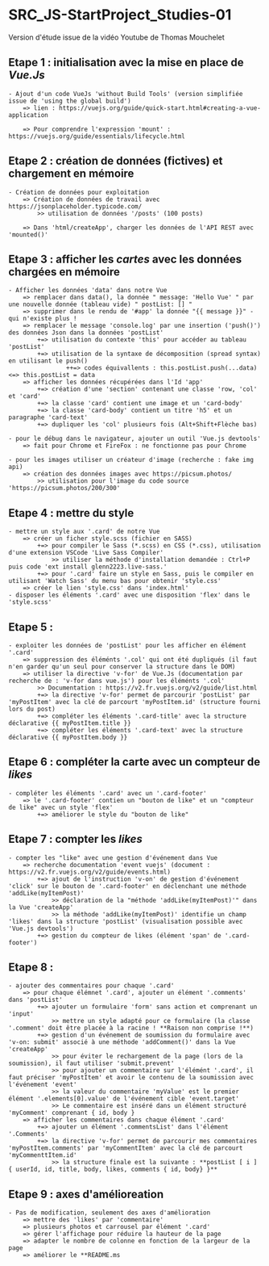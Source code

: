 # SRC_JS-StartProject_Studies-01
Version d'étude issue de la vidéo Youtube de Thomas Mouchelet

## Etape 1 : initialisation avec la mise en place de *Vue.Js*
    - Ajout d'un code VueJs 'without Build Tools' (version simplifiée issue de 'using the global build')
        => lien : https://vuejs.org/guide/quick-start.html#creating-a-vue-application

        => Pour comprendre l'expression 'mount' : https://vuejs.org/guide/essentials/lifecycle.html

## Etape 2 : création de données (fictives) et chargement en mémoire
    - Création de données pour exploitation
        => Création de données de travail avec https://jsonplaceholder.typicode.com/
            >> utilisation de données '/posts' (100 posts)
        
        => Dans 'html/createApp', charger les données de l'API REST avec 'mounted()'

## Etape 3 : afficher les _cartes_ avec les données chargées en mémoire
    - Afficher les données 'data' dans notre Vue
        => remplacer dans data(), la donnée " message: 'Hello Vue' " par une nouvelle donnée (tableau vide) " postList: [] "
        => supprimer dans le rendu de '#app' la donnée "{{ message }}" - qui n'existe plus !
        => remplacer le message 'console.log' par une insertion ('push()') des données Json dans la données 'postList'
            +=> utilisation du contexte 'this' pour accéder au tableau 'postList'
            +=> utilisation de la syntaxe de décomposition (spread syntax) en utilisant le push()
                    ++=> codes équivallents : this.postList.push(...data) <=> this.postList = data
        => afficher les données récupérées dans l'Id 'app'
            +=> création d'une 'section' contenant une classe 'row, 'col' et 'card'
            +=> la classe 'card' contient une image et un 'card-body'
            +=> la classe 'card-body' contient un titre 'h5' et un paragraphe 'card-text'
            +=> dupliquer les 'col' plusieurs fois (Alt+Shift+Flèche bas)
        
    - pour le débug dans le navigateur, ajouter un outil 'Vue.js devtools'
        => fait pour Chrome et FireFox : ne fonctionne pas pour Chrome

    - pour les images utiliser un créateur d'image (recherche : fake img api)
        => création des données images avec https://picsum.photos/
            >> utilisation pour l'image du code source 'https://picsum.photos/200/300'

## Etape 4 : mettre du style
    - mettre un style aux '.card' de notre Vue
        => créer un ficher style.scss (fichier en SASS)
            +=> pour compiler le Sass (*.scss) en CSS (*.css), utilisation d'une extension VSCode 'Live Sass Compiler'
                >> utiliser la méthode d'installation demandée : Ctrl+P puis code 'ext install glenn2223.live-sass.'
            +=> pour '.card' faire un style en Sass, puis le compiler en utilisant 'Watch Sass' du menu bas pour obtenir 'style.css'
        => créer le lien 'style.css' dans 'index.html'
    - disposer les éléments '.card' avec une disposition 'flex' dans le 'style.scss'

## Etape 5 :
    - exploiter les données de 'postList' pour les afficher en élément '.card'
        => suppression des éléménts '.col' qui ont été dupliqués (il faut n'en garder qu'un seul pour conserver la structure dans le DOM)
        => utiliser la directive 'v-for' de Vue.Js (documentation par recherche de : 'v-for dans vue.js') pour les éléménts '.col'
            >> Documentation : https://v2.fr.vuejs.org/v2/guide/list.html
            +=> la directive 'v-for' permet de parcourir 'postList' par 'myPostItem' avec la clé de parcourt 'myPostItem.id' (structure fourni lors du post)
            +=> compléter les éléments '.card-title' avec la structure déclarative {{ myPostItem.title }}
            +=> compléter les éléments '.card-text' avec la structure déclarative {{ myPostItem.body }}

## Etape 6 : compléter la carte avec un compteur de _likes_ 
    - compléter les éléments '.card' avec un '.card-footer'
        => le '.card-footer' contien un "bouton de like" et un "compteur de like" avec un style 'flex'
            +=> améliorer le style du "bouton de like"

## Etape 7 : compter les _likes_
    - compter les "like" avec une gestion d'événement dans Vue
        => recherche documentation 'event vuejs' (document : https://v2.fr.vuejs.org/v2/guide/events.html)
            +=> ajout de l'instruction 'v-on' de gestion d'événement 'click' sur le bouton de '.card-footer' en déclenchant une méthode 'addLike(myItemPost)'
                >> déclaration de la "méthode 'addLike(myItemPost)'" dans la Vue 'createApp'
                >> la méthode 'addLike(myItemPost)' identifie un champ 'likes' dans la structure 'postList' (visualisation possible avec 'Vue.js devtools')
            +=> gestion du compteur de likes (élément 'span' de '.card-footer')

## Etape 8 :
    - ajouter des commentaires pour chaque '.card'
        => pour chaque élémnet '.card', ajouter un élément '.comments' dans 'postList'
            +=> ajouter un formulaire 'form' sans action et comprenant un 'input'
                >> mettre un style adapté pour ce formulaire (la classe '.comment' doit être placée à la racine ! **Raison non comprise !**)
            +=> gestion d'un événement de soumission du formulaire avec 'v-on: submit' associé à une méthode 'addComment()' dans la Vue 'createApp'
                >> pour éviter le rechargement de la page (lors de la soumission), il faut utiliser 'submit.prevent'
                >> pour ajouter un commentaire sur l'élémént '.card', il faut préciser 'myPostItem' et avoir le contenu de la soumission avec l'événement 'event'
                >> la valeur du commentaire 'myValue' est le premier élément '.elements[0].value' de l'événement cible 'event.target'
                >> Le commentaire est inséré dans un élément structuré 'myComment' comprenant { id, body } 
        => afficher les commentaires dans chaque élément '.card'
            +=> ajouter un élément '.commentsList' dans l'élément '.Comments'
            +=> la directive 'v-for' permet de parcourir mes commentaires 'myPostItem.comments' par 'myCommentItem' avec la clé de parcourt 'myCommenttItem.id'
                >> la structure finale est la suivante : **postList [ i ] { userId, id, title, body, likes, comments { id, body} }**

## Etape 9 : axes d'amélioreation
    - Pas de modification, seulement des axes d'amélioration
        => mettre des 'likes' par 'commentaire'
        => plusieurs photos et carrousel par élément '.card'
        => gérer l'affichage pour réduire la hauteur de la page
        => adapter le nombre de colonne en fonction de la largeur de la page
        => améliorer le **README.ms
        
